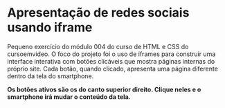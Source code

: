 # Apresentação de redes sociais usando iframe
Pequeno exercício do módulo 004 do curso de HTML e CSS do cursoemvideo. O foco do projeto foi o uso de iframes para construir uma interface interativa com botões clicáveis que mostra páginas internas do próprio site. Cada botão, quando clicado, apresenta uma página diferente dentro da tela do smartphone.

**Os botões ativos são os do canto superior direito. Clique neles e o smartphone irá mudar o conteúdo da tela.**